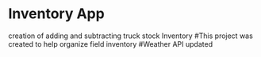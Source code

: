 # Inventory App
creation of adding and subtracting truck stock Inventory
#This project was created to help organize field inventory
#Weather API updated
